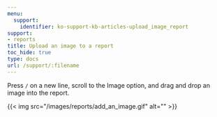 ```yaml
---
menu:
  support:
    identifier: ko-support-kb-articles-upload_image_report
support:
- reports
title: Upload an image to a report
toc_hide: true
type: docs
url: /support/:filename
---
```


Press `/` on a new line, scroll to the Image option, and drag and drop an image into the report.

{{< img src="/images/reports/add_an_image.gif" alt="" >}}
